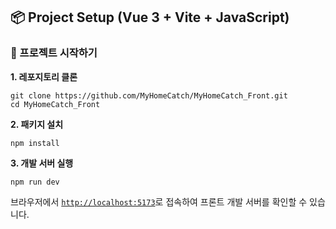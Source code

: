 ## **📦 Project Setup (Vue 3 + Vite + JavaScript)**

### **🚀 프로젝트 시작하기**

**1. 레포지토리 클론**

```
git clone https://github.com/MyHomeCatch/MyHomeCatch_Front.git
cd MyHomeCatch_Front
```

**2. 패키지 설치**

```
npm install
```


**3. 개발 서버 실행**

```
npm run dev
```

브라우저에서 [`http://localhost:5173`](http://localhost:5173/)로 접속하여 프론트 개발 서버를 확인할 수 있습니다.
